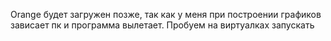 Orange будет загружен позже, так как у меня при построении графиков зависает пк и программа вылетает. Пробуем на виртуалках запускать
